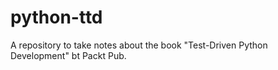 # python-ttd
A repository to take notes about the book "Test-Driven Python Development" bt Packt Pub.
